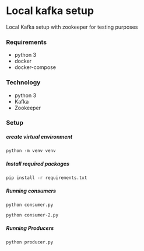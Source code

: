 # Local kafka setup
Local Kafka setup with zookeeper for testing purposes

### Requirements
- python 3
- docker
- docker-compose

### Technology
- python 3
- Kafka
- Zookeeper


### Setup
##### create virtual environment
```
python -m venv venv
```

##### Install required packages
```
pip install -r requirements.txt
```

##### Running consumers
```
python consumer.py
```
```
python consumer-2.py
```


##### Running Producers
```
python producer.py
```